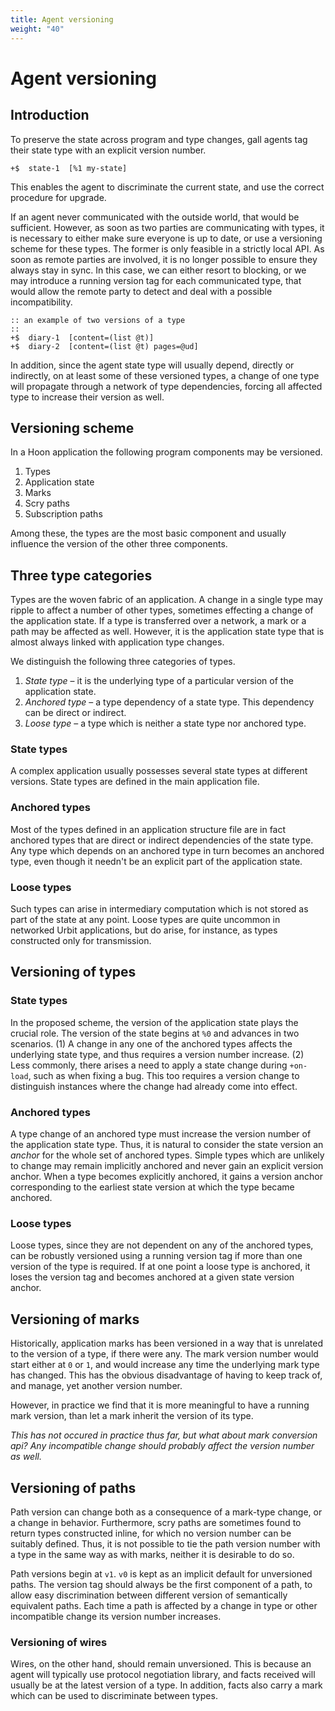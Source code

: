 ```yaml
---
title: Agent versioning
weight: "40"
---
```


# Agent versioning

## Introduction 
To preserve the state across program and type changes, gall
agents tag their state type with an explicit version number.

```hoon
+$  state-1  [%1 my-state]
```

This enables the agent to discriminate the current state, and use the correct
procedure for upgrade.

If an agent never communicated with the outside world, that would be
sufficient. However, as soon as two parties are communicating with types, it is
necessary to either make sure everyone is up to date, or use a versioning
scheme for these types. The former is only feasible in a strictly local API. As
soon as remote parties are involved, it is no longer possible to ensure they
always stay in sync. In this case, we can either resort to blocking, or we may
introduce a running version tag for each communicated type, that would allow the remote
party to detect and deal with a possible incompatibility.
```hoon
:: an example of two versions of a type
::
+$  diary-1  [content=(list @t)]
+$  diary-2  [content=(list @t) pages=@ud]
```
In addition, since the agent state type will usually depend, directly or
indirectly, on at least some of these versioned types, a change of one type will
propagate through a network of type dependencies, forcing all affected type to
increase their version as well.

## Versioning scheme

In a Hoon application the following program components may be versioned.

1. Types
2. Application state
3. Marks
4. Scry paths
5. Subscription paths

Among these, the types are the most basic component and usually influence the
version of the other three components.

## Three type categories

Types are the woven fabric of an application. A change in a single type may
ripple to affect a number of other types, sometimes effecting a change of the
application state. If a type is transferred over a network, a mark or a path 
may be affected as well. However, it is the application state type
that is almost always linked with application type changes. 

We distinguish the following three categories of types.

1. _State type_ – it is the underlying type of a particular version of the
   application state.
2. _Anchored type_  – a type dependency of a state type. This dependency can be
   direct or indirect.
3. _Loose type_ – a type which is neither a state type nor anchored type.

### State types 

A complex application usually possesses several state types at
different versions. State types are defined in the main application file.

### Anchored types 

Most of the types defined in an application structure file are in fact
anchored types that are direct or indirect dependencies of the state type. Any
type which depends on an anchored type in turn becomes an anchored type, even
though it needn't be an explicit part of the application state.

### Loose types 

Such types can arise in intermediary computation which is not
stored as part of the state at any point. Loose types are quite uncommon in
networked Urbit applications, but do arise, for instance, as types
constructed only for transmission.

## Versioning of types

### State types

In the proposed scheme, the version of the application state plays the crucial
role. The version of the state begins at `%0` and advances in two scenarios. 
(1) A change in any one of the anchored types affects the underlying state
type, and thus requires a version number increase. (2) Less commonly, there
arises a need to apply a state change during `+on-load`, such as when fixing a
bug. This too requires a version change to distinguish instances where the
change had already come into effect.

### Anchored types 

A type change of an anchored type must increase the version
number of the application state type. Thus, it is natural to consider the state
version an _anchor_ for the whole set of anchored types. Simple types which are
unlikely to change may remain implicitly anchored and never gain an explicit
version anchor. When a type becomes explicitly anchored, it gains a version
anchor corresponding to the earliest state version at which the type became
anchored. 

### Loose types 

Loose types, since they are not dependent on any of the anchored types,
can be robustly versioned using a running version tag if more than one version
of the type is required. If at one point a loose type is anchored, it loses the
version tag and becomes anchored at a given state version anchor.

## Versioning of marks 

Historically, application marks has been versioned in a way that is
unrelated to the version of a type, if there were any. The mark version number
would start either at `0` or `1`, and would increase any time the underlying
mark type has changed. This has the obvious disadvantage of having to keep
track of, and manage, yet another version number. 

However, in practice we find
that it is more meaningful to have a running mark version, than let a mark inherit
the version of its type.

_This has not occured in practice thus far, but what about mark conversion api?
 Any incompatible change should probably affect the version number as well._

## Versioning of paths 

Path version can change both as a consequence of a
mark-type change, or a change in behavior. Furthermore, scry paths are
sometimes found to return types constructed inline, for which no version number
can be suitably defined. Thus, it is not possible to tie the path version
number with a type in the same way as with marks, neither it is desirable to do
so.

Path versions begin at `v1`. `v0` is kept as an implicit default for
unversioned paths. The version tag should always be the first component of a path, 
to allow easy discrimination between different version of semantically equivalent paths.
Each time a path is affected by a change in type or other incompatible change 
its version number increases.

### Versioning of wires

Wires, on the other hand, should remain unversioned. This is because an agent
will typically use protocol negotiation library, and facts received will
usually be at the latest version of a type. In addition, facts also carry a
mark which can be used to discriminate between types. 


